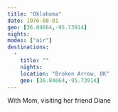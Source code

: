 ```yaml
---
title: "Oklahoma"
date: 1976-08-01
geo: [36.04664,-95.73914]
nights:
modes: ["air"]
destinations:
  -
    title: ""
    nights:
    location: "Broken Arrow, OK"
    geo: [36.04664,-95.73914]
---
```


With Mom, visiting her friend Diane
